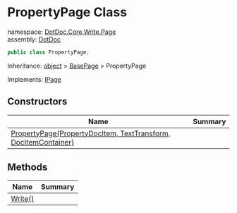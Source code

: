 ﻿# PropertyPage Class

namespace: [DotDoc\.Core\.Write\.Page](../DotDoc.Core.Write.Page.md)<br />
assembly: [DotDoc](../../DotDoc.md)



```csharp
public class PropertyPage;
```

Inheritance: [object](https://docs.microsoft.com/dotnet/api/System.Object) > [BasePage](../../DotDoc/DotDoc.Core.Write.Page/BasePage.md) > PropertyPage

Implements: [IPage](../../DotDoc/DotDoc.Core.Write.Page/IPage.md)

## Constructors

| Name | Summary |
|------|---------|
| [PropertyPage\(PropertyDocItem, TextTransform, DocItemContainer\)](./PropertyPage/$ctor.md) |  |

## Methods

| Name | Summary |
|------|---------|
| [Write\(\)](./PropertyPage/Write.md) |  |

